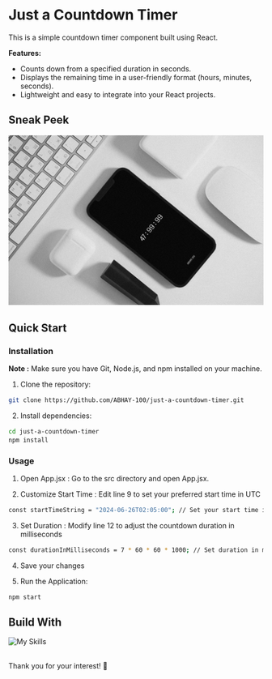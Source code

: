 # Just a Countdown Timer

This is a simple countdown timer component built using React. 

**Features:**

* Counts down from a specified duration in seconds.
* Displays the remaining time in a user-friendly format (hours, minutes, seconds).
* Lightweight and easy to integrate into your React projects.

## Sneak Peek

[![countdown](public/assets/countdown-mockup.png)](https://just-a-countdown-timer.onrender.com)

## Quick Start

### Installation
**Note :** Make sure you have Git, Node.js, and npm installed on your machine.

1. Clone the repository:

```bash
git clone https://github.com/ABHAY-100/just-a-countdown-timer.git
```

2. Install dependencies:
```bash
cd just-a-countdown-timer
npm install
```

### Usage

1. Open App.jsx : Go to the src directory and open App.jsx.
   
2. Customize Start Time : Edit line 9 to set your preferred start time in UTC
``` bash
const startTimeString = "2024-06-26T02:05:00"; // Set your start time in UTC
```

3. Set Duration : Modify line 12 to adjust the countdown duration in milliseconds
```bash
const durationInMilliseconds = 7 * 60 * 60 * 1000; // Set duration in milliseconds
```

4. Save your changes

5. Run the Application:
```bash
npm start
```

## Build With
![My Skills](https://skillicons.dev/icons?i=js,html,css,react)

<br/>
Thank you for your interest! 🤝
